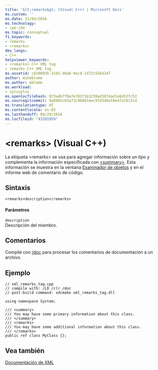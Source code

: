 ```yaml
---
title: '&lt;remarks&gt; (Visual C++) | Microsoft Docs'
ms.custom: ''
ms.date: 11/04/2016
ms.technology:
- cpp-ide
ms.topic: conceptual
f1_keywords:
- remarks
- <remarks>
dev_langs:
- C++
helpviewer_keywords:
- <remarks> C++ XML tag
- remarks C++ XML tag
ms.assetid: c820083b-3192-40ab-9ec8-1472c55b4247
author: mikeblome
ms.author: mblome
ms.workload:
- cplusplus
ms.openlocfilehash: 973a4b7f8a7e701f1b3230ed387dad1e6d52fc52
ms.sourcegitcommit: 9a0905c03a73c904014ec9fd3d6e59e4fa7813cd
ms.translationtype: HT
ms.contentlocale: es-ES
ms.lasthandoff: 08/29/2018
ms.locfileid: "43201959"
---
```

# <a name="ltremarksgt-visual-c"></a>&lt;remarks&gt; (Visual C++)
La etiqueta \<remarks> se usa para agregar información sobre un tipo y complementa la información especificada con [\<summary>](../ide/summary-visual-cpp.md). Esta información se muestra en la ventana [Examinador de objetos](https://msdn.microsoft.com/f89acfc5-1152-413d-9f56-3dc16e3f0470) y en el informe web de comentario de código.  
  
## <a name="syntax"></a>Sintaxis  
  
```  
<remarks>description</remarks>  
```  
  
#### <a name="parameters"></a>Parámetros  
 `description`  
 Descripción del miembro.  
  
## <a name="remarks"></a>Comentarios  
 Compile con [/doc](../build/reference/doc-process-documentation-comments-c-cpp.md) para procesar los comentarios de documentación a un archivo.  
  
## <a name="example"></a>Ejemplo  
  
```  
// xml_remarks_tag.cpp  
// compile with: /LD /clr /doc  
// post-build command: xdcmake xml_remarks_tag.dll  
  
using namespace System;  
  
/// <summary>  
/// You may have some primary information about this class.  
/// </summary>  
/// <remarks>  
/// You may have some additional information about this class.  
/// </remarks>  
public ref class MyClass {};  
```  
  
## <a name="see-also"></a>Vea también  
 [Documentación de XML](../ide/xml-documentation-visual-cpp.md)